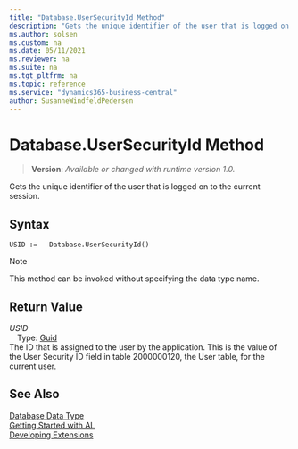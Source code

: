```yaml
---
title: "Database.UserSecurityId Method"
description: "Gets the unique identifier of the user that is logged on to the current session."
ms.author: solsen
ms.custom: na
ms.date: 05/11/2021
ms.reviewer: na
ms.suite: na
ms.tgt_pltfrm: na
ms.topic: reference
ms.service: "dynamics365-business-central"
author: SusanneWindfeldPedersen
---
```

[//]: # (START>DO_NOT_EDIT)
[//]: # (IMPORTANT:Do not edit any of the content between here and the END>DO_NOT_EDIT.)
[//]: # (Any modifications should be made in the .xml files in the ModernDev repo.)
# Database.UserSecurityId Method
> **Version**: _Available or changed with runtime version 1.0._

Gets the unique identifier of the user that is logged on to the current session.


## Syntax
```
USID :=   Database.UserSecurityId()
```
> [!NOTE]
> This method can be invoked without specifying the data type name.


## Return Value
*USID*  
&emsp;Type: [Guid](../guid/guid-data-type.md)  
The ID that is assigned to the user by the application. This is the value of the User Security ID field in table 2000000120, the User table, for the current user.


[//]: # (IMPORTANT: END>DO_NOT_EDIT)
## See Also
[Database Data Type](database-data-type.md)  
[Getting Started with AL](../../devenv-get-started.md)  
[Developing Extensions](../../devenv-dev-overview.md)